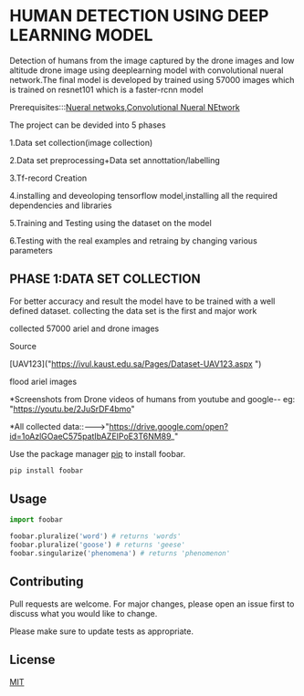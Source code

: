 # HUMAN DETECTION USING DEEP LEARNING MODEL

Detection of humans from the image captured by the drone images and low altitude drone image using deeplearning model with convolutional nueral network.The final model is developed by trained using 57000 images which is trained on resnet101 which is a faster-rcnn model

Prerequisites:::[Nueral netwoks](http://neuralnetworksanddeeplearning.com/chap1.html),[Convolutional Nueral NEtwork](https://skymind.ai/wiki/convolutional-network)

The project can be devided into 5 phases

1.Data set collection(image collection)

2.Data set preprocessing+Data set annottation/labelling

3.Tf-record Creation

4.installing and deveoloping tensorflow model,installing all the required dependencies and libraries

5.Training and Testing using the dataset on the model

6.Testing with the real examples and retraing by changing various parameters

## PHASE 1:DATA SET COLLECTION

For better accuracy and result the model have to be trained with a well defined dataset. collecting the data set is the first and major work

collected 57000 ariel and drone images

Source

   [UAV123]("https://ivul.kaust.edu.sa/Pages/Dataset-UAV123.aspx ")
   
   [Kerala flood images-----> eg]:("https://images.financialexpress.com/2018/08/pic-8.jpg")

   flood ariel images

*Screenshots  from Drone videos of humans from youtube and google-- eg: "https://youtu.be/2JuSrDF4bmo"

*All collected data::--->"https://drive.google.com/open?id=1oAzlGOaeC575patIbAZEIPoE3T6NM89_"

Use the package manager [pip](https://pip.pypa.io/en/stable/) to install foobar.

```bash
pip install foobar
```

## Usage

```python
import foobar

foobar.pluralize('word') # returns 'words'
foobar.pluralize('goose') # returns 'geese'
foobar.singularize('phenomena') # returns 'phenomenon'
```

## Contributing
Pull requests are welcome. For major changes, please open an issue first to discuss what you would like to change.

Please make sure to update tests as appropriate.

## License
[MIT](https://choosealicense.com/licenses/mit/)
